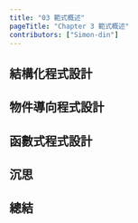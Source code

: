 ```yaml
---
title: "03 範式概述"
pageTitle: "Chapter 3 範式概述"
contributors: ["Simon-din"]
---
```


## 結構化程式設計

## 物件導向程式設計

## 函數式程式設計

## 沉思

## 總結
